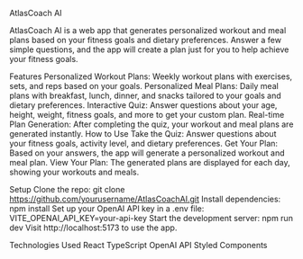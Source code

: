 AtlasCoach AI

AtlasCoach AI is a web app that generates personalized workout and meal plans based on your fitness goals and dietary preferences. Answer a few simple questions, and the app will create a plan just for you to help achieve your fitness goals.

Features
Personalized Workout Plans: Weekly workout plans with exercises, sets, and reps based on your goals.
Personalized Meal Plans: Daily meal plans with breakfast, lunch, dinner, and snacks tailored to your goals and dietary preferences.
Interactive Quiz: Answer questions about your age, height, weight, fitness goals, and more to get your custom plan.
Real-time Plan Generation: After completing the quiz, your workout and meal plans are generated instantly.
How to Use
Take the Quiz: Answer questions about your fitness goals, activity level, and dietary preferences.
Get Your Plan: Based on your answers, the app will generate a personalized workout and meal plan.
View Your Plan: The generated plans are displayed for each day, showing your workouts and meals.

Setup
Clone the repo: git clone https://github.com/yourusername/AtlasCoachAI.git
Install dependencies: npm install
Set up your OpenAI API key in a .env file: VITE_OPENAI_API_KEY=your-api-key
Start the development server: npm run dev
Visit http://localhost:5173 to use the app.

Technologies Used
React
TypeScript
OpenAI API
Styled Components
